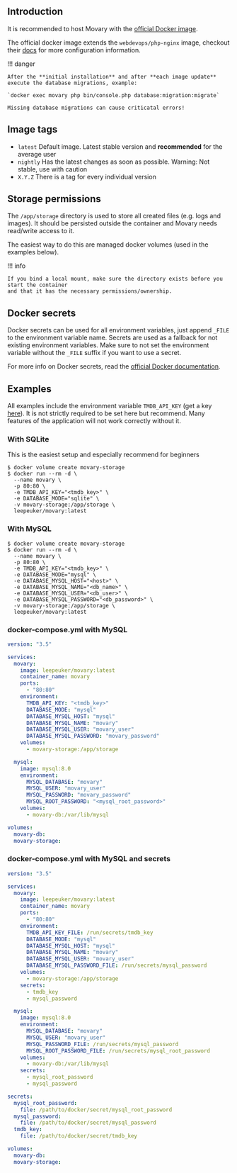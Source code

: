 ## Introduction

It is recommended to host Movary with the [official Docker image](https://hub.docker.com/r/leepeuker/movary).

The official docker image extends the `webdevops/php-nginx` image, checkout
their [docs](https://dockerfile.readthedocs.io/en/latest/content/DockerImages/dockerfiles/php-nginx.html) for more configuration information.

!!! danger

    After the **initial installation** and after **each image update** execute the database migrations, example:

    `docker exec movary php bin/console.php database:migration:migrate`

    Missing database migrations can cause criticatal errors!

## Image tags

- `latest` Default image. Latest stable version and **recommended** for the average user
- `nightly` Has the latest changes as soon as possible. Warning: Not stable, use with caution
- `X.Y.Z` There is a tag for every individual version

## Storage permissions

The `/app/storage` directory is used to store all created files (e.g. logs and images).
It should be persisted outside the container and Movary needs read/write access to it.

The easiest way to do this are managed docker volumes (used in the examples below).

!!! info

    If you bind a local mount, make sure the directory exists before you start the container
    and that it has the necessary permissions/ownership.

## Docker secrets

Docker secrets can be used for all environment variables, just append `_FILE` to the environment variable name.
Secrets are used as a fallback for not existing environment variables.
Make sure to not set the environment variable without the `_FILE` suffix if you want to use a secret.

For more info on Docker secrets, read the [official Docker documentation](https://docs.docker.com/engine/swarm/secrets/).

## Examples

All examples include the environment variable `TMDB_API_KEY` (get a key [here](https://www.themoviedb.org/settings/api)).
It is not strictly required to be set here but recommend.
Many features of the application will not work correctly without it.

### With SQLite

This is the easiest setup and especially recommend for beginners

```shell
$ docker volume create movary-storage
$ docker run --rm -d \
  --name movary \
  -p 80:80 \
  -e TMDB_API_KEY="<tmdb_key>" \
  -e DATABASE_MODE="sqlite" \
  -v movary-storage:/app/storage \
  leepeuker/movary:latest
```

### With MySQL

```shell
$ docker volume create movary-storage
$ docker run --rm -d \
  --name movary \
  -p 80:80 \
  -e TMDB_API_KEY="<tmdb_key>" \
  -e DATABASE_MODE="mysql" \
  -e DATABASE_MYSQL_HOST="<host>" \
  -e DATABASE_MYSQL_NAME="<db_name>" \
  -e DATABASE_MYSQL_USER="<db_user>" \
  -e DATABASE_MYSQL_PASSWORD="<db_password>" \
  -v movary-storage:/app/storage \
  leepeuker/movary:latest
```

### docker-compose.yml with MySQL

```yaml
version: "3.5"

services:
  movary:
    image: leepeuker/movary:latest
    container_name: movary
    ports:
      - "80:80"
    environment:
      TMDB_API_KEY: "<tmdb_key>"
      DATABASE_MODE: "mysql"
      DATABASE_MYSQL_HOST: "mysql"
      DATABASE_MYSQL_NAME: "movary"
      DATABASE_MYSQL_USER: "movary_user"
      DATABASE_MYSQL_PASSWORD: "movary_password"
    volumes:
      - movary-storage:/app/storage

  mysql:
    image: mysql:8.0
    environment:
      MYSQL_DATABASE: "movary"
      MYSQL_USER: "movary_user"
      MYSQL_PASSWORD: "movary_password"
      MYSQL_ROOT_PASSWORD: "<mysql_root_password>"
    volumes:
      - movary-db:/var/lib/mysql

volumes:
  movary-db:
  movary-storage:
```

### docker-compose.yml with MySQL and secrets

```yaml
version: "3.5"

services:
  movary:
    image: leepeuker/movary:latest
    container_name: movary
    ports:
      - "80:80"
    environment:
      TMDB_API_KEY_FILE: /run/secrets/tmdb_key
      DATABASE_MODE: "mysql"
      DATABASE_MYSQL_HOST: "mysql"
      DATABASE_MYSQL_NAME: "movary"
      DATABASE_MYSQL_USER: "movary_user"
      DATABASE_MYSQL_PASSWORD_FILE: /run/secrets/mysql_password
    volumes:
      - movary-storage:/app/storage
    secrets:
      - tmdb_key
      - mysql_password

  mysql:
    image: mysql:8.0
    environment:
      MYSQL_DATABASE: "movary"
      MYSQL_USER: "movary_user"
      MYSQL_PASSWORD_FILE: /run/secrets/mysql_password
      MYSQL_ROOT_PASSWORD_FILE: /run/secrets/mysql_root_password
    volumes:
      - movary-db:/var/lib/mysql
    secrets:
      - mysql_root_password
      - mysql_password

secrets:
  mysql_root_password:
    file: /path/to/docker/secret/mysql_root_password
  mysql_password:
    file: /path/to/docker/secret/mysql_password
  tmdb_key:
    file: /path/to/docker/secret/tmdb_key

volumes:
  movary-db:
  movary-storage:
```
